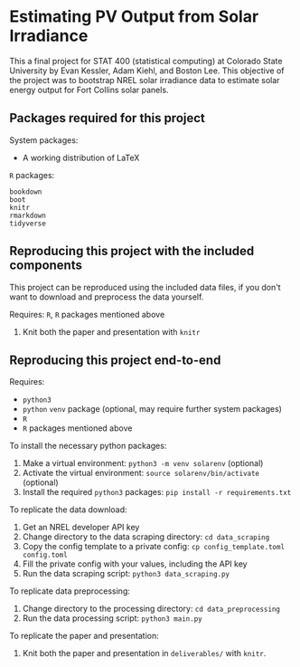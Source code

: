 # Estimating PV Output from Solar Irradiance

This a final project for STAT 400 (statistical computing) at Colorado State University by Evan Kessler, Adam Kiehl, and Boston Lee. This objective of the project was to bootstrap NREL solar irradiance data to estimate solar energy output for Fort Collins solar panels. 

## Packages required for this project

System packages:

- A working distribution of LaTeX

`R` packages:

```
bookdown
boot
knitr
rmarkdown
tidyverse
```

## Reproducing this project with the included components

This project can be reproduced using the included data files,
if you don't want to download and preprocess the data yourself.

Requires: `R`, `R` packages mentioned above

1. Knit both the paper and presentation with `knitr`

## Reproducing this project end-to-end

Requires: 
- `python3`
- `python` `venv` package (optional, may require further system packages)
- `R`
- `R` packages mentioned above

To install the necessary python packages:

1. Make a virtual environment: `python3 -m venv solarenv` (optional)
1. Activate the virtual environment: `source solarenv/bin/activate` (optional)
1. Install the required `python3` packages: `pip install -r requirements.txt`

To replicate the data download:

1. Get an NREL developer API key
1. Change directory to the data scraping directory: `cd data_scraping`
1. Copy the config template to a private config: `cp config_template.toml config.toml`
1. Fill the private config with your values, including the API key
1. Run the data scraping script: `python3 data_scraping.py`

To replicate data preprocessing:

1. Change directory to the processing directory: `cd data_preprocessing`
1. Run the data processing script: `python3 main.py`

To replicate the paper and presentation:

1. Knit both the paper and presentation in `deliverables/` with `knitr`.
